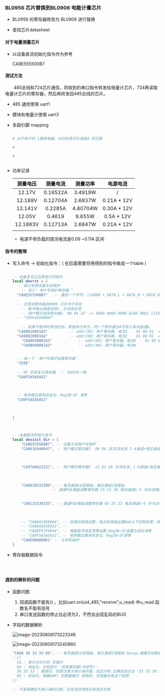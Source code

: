### BL0956 芯片替换到BL0906 电能计量芯片 



- BL0956 的寄存器修改为 BL0906 进行替换







- 查找芯片datasheet



#### 对于电量测量芯片



- 以设备直流初始化指令作为参考

  CA9E555500B7

  



#### 测试方法

&emsp;&emsp;485总线和724芯片通信，将收到的串口指令转发给电量计芯片，724再读取电量计芯片的寄存器，然后再转发回485总线的芯片。

- 485 通信使用 uart1





- 模块和电量计使用 uart3





- 多路引脚 mapping

  ```bash
  
  # 对于板子的 1路继电器，对应的是芯片通道4 的引脚
  
  #
  
  #
  
  
  
  ```

  

- 功率记录

  | 测量电压 | 测量电流 | 测量功率 |  电源电流   |
  | :------: | :------: | :------: | :---------: |
  |  12.17V  | 0.16522A | 3.4919W  |      /      |
  | 12.189V  | 0.12704A | 2.6837W  | 0.21A * 12V |
  | 12.141V  | 0.2285A  | 4.80704W | 0.30A * 12V |
  |  12.05V  |  0.4619  |  9.655W  | 0.5A * 12V  |
  | 12.1883V | 0.12713A | 2.6847W  | 0.21A * 12V |
  |          |          |          |             |

  - 电源不带负载的情况电流是0.09 ~0.11A 区间



#### 指令的整理

- 写入命令 -> 初始化指令：( 在后面需要将用得到的指令做成一个table  )

  ```lua
  
  -- 设备复位之后再进行初始化
  local devrst = {
  	-- 串口写寄存器关闭保护
      -- 写入" 用户写保护寄存器 "
  	"CA9E555500B7"   -- 最后一个字节: ((ADDR + DATA_L + DATA_M + DATA_H) & 0xFF) 再按位取反
  	
  	-- 注意该寄存器在0906 芯片中不存在
      -- 脉冲输出通道选择1，无功选全波
      -- 用户模式选择寄存器1 '00 04 1E' => 0000 0000 0000 0100 0001 1110  --全波，通道1-4
  	-- "CA961E040047"   
      
      -- 如果不能同时多选的话，那就执行多次，同一个寄存器分4次写入电流通道N。
  	"CA9801000165"    		-- addr(98) 用户寄存器，电流1    01 00 01  => 01 00 01 65
  	"CA9802000164"			-- addr(98) 用户寄存器，电流2    01 00 02  => 02 00 01  64
      "CA9803000163"			-- addr(98) 用户寄存器，电流3    01 00 03  => 03 00 01 63
      "CA9804000162"			-- addr(98) 用户寄存器，电流4
      
  
  	-- 读一下 '用户写保护设置寄存器'
  	"359E" 
  	
  	-- 9F 的软复位寄存器  -- 与0956一致
  	"CA9F5A5A5A52"
  	
  	
  	
  	-- 电参数运算系统复位，Reg3B~2F 清零
  	"CA9F5A5A5A52"
  	
  
  
  }
  
  
  
  -- 设备直流初始化指令
  local devinit_dir = {
      "CA9E555500B7", -- 设备关闭用户写保护
      "CA961E040047", -- 用户模式寄存器1  00 04 1E交流全波 1-4通道+电压通道  (波形可能不重要，并不使用它)
      
      
      
      "CA97A882221C", -- 用户模式寄存器2  22 82 A8 交流全波，1-6通道+电压通道全是0b10
      
      
      
      "CA6030333309", -- 电流通道16倍增益，电压通道1倍增益
      				-- 通道PGA增益调整寄存器 33 33 30 电流通道1-4 为16倍增益 (电压通道1倍增益)
      
      
      "CA6133330335", -- 通道PGA增益调整寄存器 03 33 33 电流通道5-6 开为16倍增益
      
      
      
      -- "CA8A6C050004", -- 防潜动阈值设置，电流有效值设置8mA以下切除到零，有功功率设置2W以下切除到零;阈值大小根据实际情况设置
      -- "CA8843010033", --
      -- "CA9DFF1F0044", -- 电能脉冲读后清零设置,Reg3B~2F设置为读后清零
      -- "CA9F5A5A5A52", -- 电参数运算系统复位，Reg3B~2F清零
      "CA9E00000061" -- 关闭写保护
  }
  ```

  

- 寄存器数据指令

  ```lua
  
  
  
  
  ```

  











#### 遇到的解析的问题

- 函数问题
  1. 回调函数不能有() ，比如uart.on(uid_485,"receive",u_read)  中u_read 函数名不能有括号
  2. 串口发送函数的停止位必须为2，不然会出现乱码的BUG





- 字段的数据解析

  ![image-20230808173223346](https://dearliao.oss-cn-shenzhen.aliyuncs.com/Note/picture/202308111741093.png)

  ![image-20230808173240860](https://dearliao.oss-cn-shenzhen.aliyuncs.com/Note/picture/202308111741095.png)

  ```lua
  "CA60 30 33 33 09", -- 电流通道16倍增益，电压通道1倍增益`&ensp;根据文档数据格式说明，
  --[[
  	CA : 表示对芯片的 写操作
  	60 : 地址位，文档提示 '校表寄存器(外部写)' 
  	30 33 33 : 数据位，但是注意大端小端问题，这边分析,正确读法应当 '33 33 30'，最后一位是电压通道，刚好匹配电压通道 1倍增益，电流通道 16倍增益。注意 4-7位是没有功能的
  	09 : 校验位，根据UART 的数据格式 说明的。文档最后有这个说明
  ]]
  
  -- 不是很确定大端小端的问题，后续测试得结论再改该文档
  ```

  

  



























